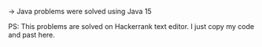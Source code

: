 -> Java problems were solved using Java 15

PS: This problems are solved on Hackerrank text editor. I just copy my code and past here.